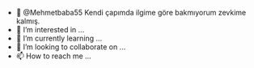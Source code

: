 - 👋 @Mehmetbaba55 Kendi çapımda ilgime göre bakmıyorum zevkime kalmış. 
- 👀 I’m interested in ...
- 🌱 I’m currently learning ...
- 💞️ I’m looking to collaborate on ...
- 📫 How to reach me ...

<!---
Mehmetbaba55/Mehmetbaba55 is a ✨ special ✨ repository because its `README.md` (this file) appears on your GitHub profile.
You can click the Preview link to take a look at your changes.
--->
